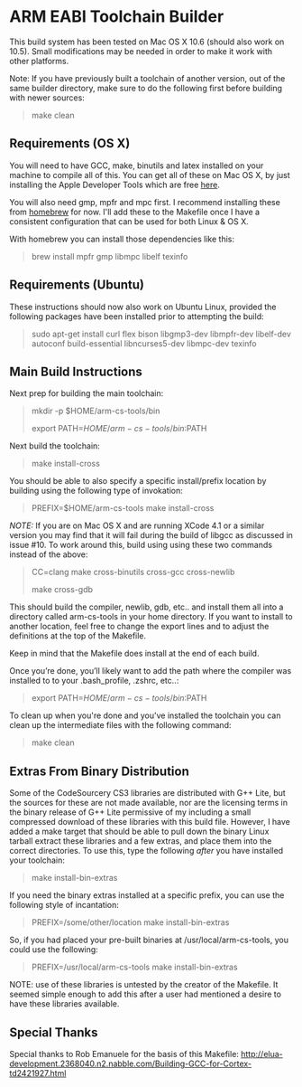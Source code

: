 ARM EABI Toolchain Builder
==========================

This build system has been tested on Mac OS X 10.6 (should also work on 10.5).
Small modifications may be needed in order to make it work with other
platforms.

Note: If you have previously built a toolchain of another version, out of the same builder directory, make sure to do the following first before building with newer sources:

> make clean


Requirements (OS X)
-------------------

You will need to have GCC, make, binutils and latex installed on your machine
to compile all of this. You can get all of these on Mac OS X, by
just installing the Apple Developer Tools which are free
[here](http://developer.apple.com/Tools/).

You will also need gmp, mpfr and mpc first.  I recommend installing
these from [homebrew](https://github.com/mxcl/homebrew) for now.
I'll add these to the Makefile once I have a consistent configuration
that can be used for both Linux & OS X.

With homebrew you can install those dependencies like this:

> brew install mpfr gmp libmpc libelf texinfo


Requirements (Ubuntu)
---------------------

These instructions should now also work on Ubuntu Linux, provided the following packages have been installed prior to attempting the build:

> sudo apt-get install curl flex bison libgmp3-dev libmpfr-dev libelf-dev autoconf build-essential libncurses5-dev libmpc-dev texinfo


Main Build Instructions
-----------------------

Next prep for building the main toolchain:

> mkdir -p $HOME/arm-cs-tools/bin
>
> export PATH=$HOME/arm-cs-tools/bin:$PATH

Next build the toolchain:

> make install-cross

You should be able to also specify a specific install/prefix location by building using the following type of invokation:

> PREFIX=$HOME/arm-cs-tools make install-cross


*NOTE:* If you are on Mac OS X and are running XCode 4.1 or a similar version you may find that it will fail during the build of libgcc as discussed in issue #10.  To work around this, build using using these two commands instead of the above:

> CC=clang make cross-binutils cross-gcc cross-newlib
>
> make cross-gdb


This should build the compiler, newlib, gdb, etc.. and install them all into a
directory called arm-cs-tools in your home directory. If you want to install
to another location, feel free to change the export lines and to adjust the
definitions at the top of the Makefile.

Keep in mind that the Makefile does install at the end of each build.

Once you’re done, you’ll likely want to add the path where the compiler was
installed to to your .bash_profile, .zshrc, etc..:

> export PATH=$HOME/arm-cs-tools/bin:$PATH

To clean up when you're done and you've installed the toolchain you can clean up the intermediate files with the following command:

> make clean

Extras From Binary Distribution
-------------------------------

Some of the CodeSourcery CS3 libraries are distributed with G++ Lite, but the sources for these are not made available, nor are the licensing terms in the binary release of G++ Lite permissive of my including a small compressed download of these libraries with this build file.  However, I have added a make target that should be able to pull down the binary Linux tarball extract these libraries and a few extras, and place them into the correct directories.  To use this, type the following *after* you have installed your toolchain:

> make install-bin-extras

If you need the binary extras installed at a specific prefix, you can use the following style of incantation:

> PREFIX=/some/other/location make install-bin-extras

So, if you had placed your pre-built binaries at /usr/local/arm-cs-tools, you could use the following:

> PREFIX=/usr/local/arm-cs-tools make install-bin-extras

NOTE: use of these libraries is untested by the creator of the Makefile.  It seemed simple enough to add this after a user had mentioned a desire to have these libraries available.


Special Thanks
--------------

Special thanks to Rob Emanuele for the basis of this Makefile:
http://elua-development.2368040.n2.nabble.com/Building-GCC-for-Cortex-td2421927.html
